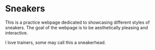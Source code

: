 # Sneakers
This is a practice webpage dedicated to showcasing different styles of sneakers. The goal of the webpage is to be aesthetically pleasing and interactive.

I love trainers, some may call this a sneakerhead. 
